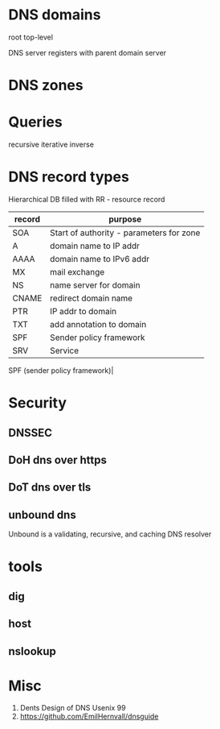 
# DNS domains 

root
top-level

DNS server registers with parent domain server

# DNS zones

# Queries

recursive
iterative
inverse


# DNS record types

Hierarchical DB filled with RR - resource record

| record | purpose |
| ---- | ---------|
| SOA | Start of authority - parameters for zone |
| A | domain name to IP addr |
| AAAA | domain name to IPv6 addr | 
| MX | mail exchange |
| NS | name server for domain |
| CNAME | redirect domain name |
| PTR | IP addr to domain |
| TXT | add annotation to domain  |
| SPF | Sender policy framework | text encoding of mail sending policy |
| SRV | Service | host that provides it |

SPF (sender policy framework)|

# Security

## DNSSEC

## DoH dns over https

## DoT dns over tls

## unbound dns

Unbound is a validating, recursive, and caching DNS resolver


# tools

## dig 

## host

## nslookup

# Misc

1. Dents Design of DNS Usenix 99
2. https://github.com/EmilHernvall/dnsguide

